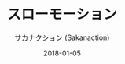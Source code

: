 ---
title: "スローモーション"
subtitle: "サカナクション (Sakanaction)"
customForwardUrl: "https://www.youtube.com/watch?v=gHlIK7IbNW0"
displayImg: "https://img.youtube.com/vi/gHlIK7IbNW0/0.jpg"
date: "2018-01-05"
newTab: true 
---